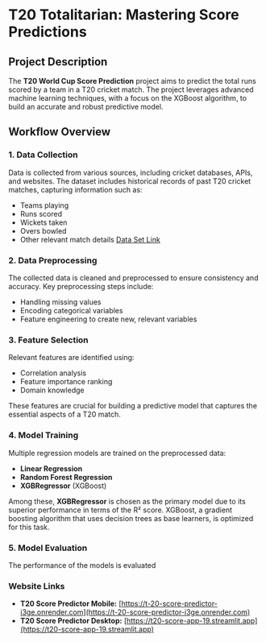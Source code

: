 # T20 Totalitarian: Mastering Score Predictions

## Project Description

The **T20 World Cup Score Prediction** project aims to predict the total runs scored by a team in a T20 cricket match. The project leverages advanced machine learning techniques, with a focus on the XGBoost algorithm, to build an accurate and robust predictive model.

## Workflow Overview

### 1. Data Collection
Data is collected from various sources, including cricket databases, APIs, and websites. The dataset includes historical records of past T20 cricket matches, capturing information such as:
- Teams playing
- Runs scored
- Wickets taken
- Overs bowled
- Other relevant match details
  [Data Set Link](https://www.kaggle.com/datasets/veeralakrishna/cricsheet-a-retrosheet-for-cricket)

### 2. Data Preprocessing
The collected data is cleaned and preprocessed to ensure consistency and accuracy. Key preprocessing steps include:
- Handling missing values
- Encoding categorical variables
- Feature engineering to create new, relevant variables

### 3. Feature Selection
Relevant features are identified using:
- Correlation analysis
- Feature importance ranking
- Domain knowledge

These features are crucial for building a predictive model that captures the essential aspects of a T20 match.

### 4. Model Training
Multiple regression models are trained on the preprocessed data:
- **Linear Regression**
- **Random Forest Regression**
- **XGBRegressor** (XGBoost)

Among these, **XGBRegressor** is chosen as the primary model due to its superior performance in terms of the R² score. XGBoost, a gradient boosting algorithm that uses decision trees as base learners, is optimized for this task.

### 5. Model Evaluation
The performance of the models is evaluated

### Website Links
- **T20 Score Predictor Mobile:** [https://t-20-score-predictor-i3ge.onrender.com](https://t-20-score-predictor-i3ge.onrender.com)
- **T20 Score Predictor Desktop:** [https://t20-score-app-19.streamlit.app](https://t20-score-app-19.streamlit.app)
